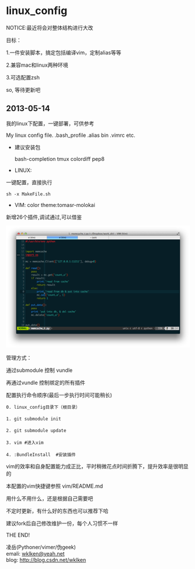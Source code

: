 linux_config
============
NOTICE:最近将会对整体结构进行大改

目标：

1.一件安装脚本，搞定包括编译vim，定制alias等等

2.兼容mac和linux两种环境

3.可选配置zsh

so, 等待更新吧

2013-05-14
----------------------------

我的linux下配置，一键部署，可供参考

My linux config file. .bash_profile .alias bin .vimrc etc.


- 建议安装包

    bash-completion
    tmux
    colordiff
    pep8


- LINUX:

一键配置，直接执行

    sh -x MakeFile.sh

- VIM:
color theme:tomasr-molokai

新增26个插件,调试通过,可以借鉴

![ScreenShot](https://github.com/wklken/gallery/blob/master/vim/solarized.png?raw=true)


管理方式：

通过submodule 控制 vundle

再通过vundle 控制绑定的所有插件

配置执行命令顺序(最后一步执行时间可能稍长)  
    
    0. linux_config目录下（根目录）

    1. git submodule init

    2. git submodule update

    3. vim #进入vim

    4. :BundleInstall  #安装插件


vim的效率和自身配置能力成正比，平时稍微花点时间折腾下，提升效率是很明显的  

本配置的vim快捷键参照 vim/README.md


用什么不用什么，还是根据自己需要吧  

不定时更新，有什么好的东西也可以推荐下哈  

建议fork后自己修改维护一份，每个人习惯不一样

THE END!  


凌岳(Pythoner/vimer/伪geek)  
emali: wklken@yeah.net  
blog: http://blog.csdn.net/wklken  
